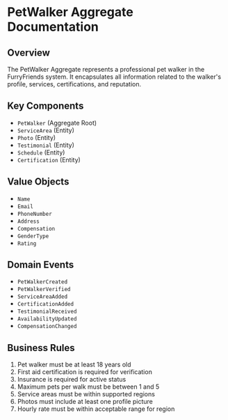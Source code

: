 # PetWalker Aggregate Documentation

## Overview
The PetWalker Aggregate represents a professional pet walker in the FurryFriends system. It encapsulates all information related to the walker's profile, services, certifications, and reputation.

## Key Components
- `PetWalker` (Aggregate Root)
- `ServiceArea` (Entity)
- `Photo` (Entity)
- `Testimonial` (Entity)
- `Schedule` (Entity)
- `Certification` (Entity)

## Value Objects
- `Name`
- `Email`
- `PhoneNumber`
- `Address`
- `Compensation`
- `GenderType`
- `Rating`

## Domain Events
- `PetWalkerCreated`
- `PetWalkerVerified`
- `ServiceAreaAdded`
- `CertificationAdded`
- `TestimonialReceived`
- `AvailabilityUpdated`
- `CompensationChanged`

## Business Rules
1. Pet walker must be at least 18 years old
2. First aid certification is required for verification
3. Insurance is required for active status
4. Maximum pets per walk must be between 1 and 5
5. Service areas must be within supported regions
6. Photos must include at least one profile picture
7. Hourly rate must be within acceptable range for region